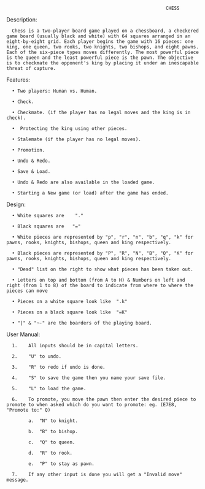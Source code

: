                                                               CHESS

Description:
	
      Chess is a two-player board game played on a chessboard, a checkered game board (usually black and white) with 64 squares arranged in an eight-by-eight grid. Each player begins the game with 16 pieces: one king, one queen, two rooks, two knights, two bishops, and eight pawns. Each of the six-piece types moves differently. The most powerful piece is the queen and the least powerful piece is the pawn. The objective is to checkmate the opponent's king by placing it under an inescapable threat of capture.

Features:

      •	Two players: Human vs. Human.

      •	Check.

      •	Checkmate. (if the player has no legal moves and the king is in check).

      •	 Protecting the king using other pieces.

      •	Stalemate (if the player has no legal moves).

      •	Promotion.

      •	Undo & Redo.

      •	Save & Load.

      •	Undo & Redo are also available in the loaded game.

      •	Starting a New game (or load) after the game has ended.

Design:

      •	White squares are	 "."

      •	Black squares are	"="

      •	White pieces are represented by "p", "r", "n", "b", "q", "k" for pawns, rooks, knights, bishops, queen and king respectively.

      •	Black pieces are represented by "P", "R", "N", "B", "Q", "K" for pawns, rooks, knights, bishops, queen and king respectively.

      •	"Dead" list on the right to show what pieces has been taken out.

      •	Letters on top and bottom (from A to H) & Numbers on left and right (from 1 to 8) of the board to indicate from where to where the pieces can move

      •	Pieces on a white square look like 	".k"

      •	Pieces on a black square look like 	"=K"

      •	"|" & "¬-" are the boarders of the playing board.

User Manual:

      1.	All inputs should be in capital letters.

      2.	"U" to undo.

      3.	"R" to redo if undo is done.

      4.	"S" to save the game then you name your save file.

      5.	"L" to load the game.

      6.	To promote, you move the pawn then enter the desired piece to promote to when asked which do you want to promote: eg. (E7E8, "Promote to:" Q)  

            a.	"N" to knight.

            b.	"B" to bishop.

            c.	"Q" to queen.

            d.	"R" to rook.

            e.	"P" to stay as pawn.

      7.	If any other input is done you will get a "Invalid move" message.

